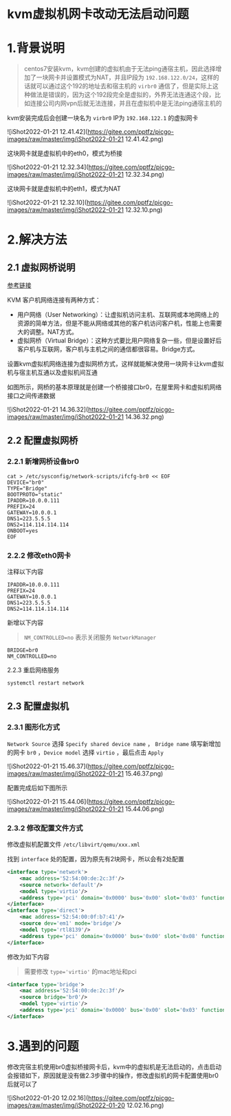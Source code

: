 # kvm虚拟机网卡改动无法启动问题

# 1.背景说明

> centos7安装kvm，kvm创建的虚拟机由于无法ping通宿主机，因此选择增加了一块网卡并设置模式为NAT，并且IP段为 `192.168.122.0/24`，这样的话就可以通过这个192的地址去和宿主机的 `virbr0` 通信了，但是实际上这种做法是错误的，因为这个192段完全是虚拟的，外界无法连通这个段，比如连接公司内网vpn后就无法连接，并且在虚拟机中是无法ping通宿主机的



kvm安装完成后会创建一块名为 `virbr0` IP为 `192.168.122.1` 的虚拟网卡

![iShot2022-01-21 12.41.42](https://gitee.com/pptfz/picgo-images/raw/master/img/iShot2022-01-21 12.41.42.png)



这块网卡就是虚拟机中的eth0，模式为桥接

![iShot2022-01-21 12.32.34](https://gitee.com/pptfz/picgo-images/raw/master/img/iShot2022-01-21 12.32.34.png)



这块网卡就是虚拟机中的eth1，模式为NAT

![iShot2022-01-21 12.32.10](https://gitee.com/pptfz/picgo-images/raw/master/img/iShot2022-01-21 12.32.10.png)









# 2.解决方法

## 2.1 虚拟网桥说明

[参考链接](https://www.linuxidc.com/Linux/2012-05/61445p2.htm)

KVM 客户机网络连接有两种方式：

- 用户网络（User Networking）：让虚拟机访问主机、互联网或本地网络上的资源的简单方法，但是不能从网络或其他的客户机访问客户机，性能上也需要大的调整。NAT方式。
- 虚拟网桥（Virtual Bridge）：这种方式要比用户网络复杂一些，但是设置好后客户机与互联网，客户机与主机之间的通信都很容易。Bridge方式。



设置kvm虚拟机网络连接为虚拟网桥方式，这样就能解决使用一块网卡让kvm虚拟机与宿主机互通以及虚拟机间互通

如图所示，网桥的基本原理就是创建一个桥接接口br0，在屋里网卡和虚拟机网络接口之间传递数据

![iShot2022-01-21 14.36.32](https://gitee.com/pptfz/picgo-images/raw/master/img/iShot2022-01-21 14.36.32.png)



## 2.2 配置虚拟网桥

### 2.2.1 新增网桥设备br0

```shell
cat > /etc/sysconfig/network-scripts/ifcfg-br0 << EOF
DEVICE="br0"
TYPE="Bridge"
BOOTPROTO="static"
IPADDR=10.0.0.111
PREFIX=24
GATEWAY=10.0.0.1
DNS1=223.5.5.5
DNS2=114.114.114.114
ONBOOT=yes
EOF
```



### 2.2.2 修改eth0网卡

注释以下内容

```shell
IPADDR=10.0.0.111
PREFIX=24
GATEWAY=10.0.0.1
DNS1=223.5.5.5
DNS2=114.114.114.114
```



新增以下内容

> `NM_CONTROLLED=no` 表示关闭服务 `NetworkManager`

```shell
BRIDGE=br0
NM_CONTROLLED=no
```



2.2.3 重启网络服务

```
systemctl restart network
```



## 2.3 配置虚拟机

### 2.3.1 图形化方式

`Network Source` 选择 `Specify shared device name` ， `Bridge name` 填写新增加的网卡 `br0` ，`Device model` 选择 `virtio` ，最后点击 `Apply`

![iShot2022-01-21 15.46.37](https://gitee.com/pptfz/picgo-images/raw/master/img/iShot2022-01-21 15.46.37.png)



配置完成后如下图所示

![iShot2022-01-21 15.44.06](https://gitee.com/pptfz/picgo-images/raw/master/img/iShot2022-01-21 15.44.06.png)



### 2.3.2 修改配置文件方式

修改虚拟机配置文件 `/etc/libvirt/qemu/xxx.xml`

找到 `interface` 处的配置，因为原先有2块网卡，所以会有2处配置

```xml
<interface type='network'>
    <mac address='52:54:00:de:2c:3f'/>
    <source network='default'/>
    <model type='virtio'/>
    <address type='pci' domain='0x0000' bus='0x00' slot='0x03' function='0x0'/>
</interface>
<interface type='direct'>
    <mac address='52:54:00:0f:b7:41'/>
    <source dev='em1' mode='bridge'/>
    <model type='rtl8139'/>
    <address type='pci' domain='0x0000' bus='0x00' slot='0x08' function='0x0'/>
</interface>
```



修改为如下内容

> 需要修改 `type='virtio'` 的mac地址和pci

```xml
<interface type='bridge'>
    <mac address='52:54:00:de:2c:3f'/>
    <source bridge='br0'/>
    <model type='virtio'/>
    <address type='pci' domain='0x0000' bus='0x00' slot='0x03' function='0x0'/>
</interface>
```



# 3.遇到的问题

修改完宿主机使用br0虚拟桥接网卡后，kvm中的虚拟机是无法启动的，点击启动会报错如下，原因就是没有做2.3步骤中的操作，修改虚拟机的网卡配置使用br0后就可以了

![iShot2022-01-20 12.02.16](https://gitee.com/pptfz/picgo-images/raw/master/img/iShot2022-01-20 12.02.16.png)







